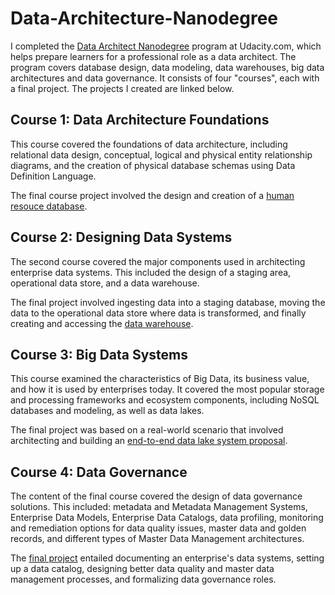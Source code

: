 # Data-Architecture-Nanodegree

I completed the [Data Architect Nanodegree](https://www.udacity.com/course/data-architect-nanodegree--nd038) program at Udacity.com, which helps prepare learners for a professional role as a data architect. The program covers database design, data modeling, data warehouses, big data architectures and data governance. It consists of four "courses", each with a final project. The projects I created are linked below.

## Course 1: Data Architecture Foundations

This course covered the foundations of data architecture, including relational data design, conceptual, logical and physical entity relationship diagrams, and the creation of physical database schemas using Data Definition Language.

The final course project involved the design and creation of a [human resouce database](/1%20-%20Data%20Architecture%20Foundations).

## Course 2: Designing Data Systems

The second course covered the major components used in architecting enterprise data systems. This included the design of a staging area, operational data store, and a data warehouse. 

The final project involved ingesting data into a staging database, moving the data to the operational data store where data is transformed, and finally creating and accessing the [data warehouse](/2%20-%20Designing%20Data%20Systems). 

## Course 3: Big Data Systems

This course examined the characteristics of Big Data, its business value, and how it is used by enterprises today. It covered the most popular storage and processing frameworks and ecosystem components, including NoSQL databases and modeling, as well as data lakes.

The final project was based on a real-world scenario that involved architecting and building an [end-to-end data lake system proposal](/3%20-%20Big%20Data%20Systems/).

## Course 4: Data Governance

The content of the final course covered the design of data governance solutions. This included: metadata and Metadata Management Systems, Enterprise Data Models, Enterprise Data Catalogs, data profiling, monitoring and remediation options for data quality issues, master data and golden records, and different types of Master Data Management architectures.

The [final project](/4%20-%20Governance/) entailed documenting an enterprise's data systems, setting up a data catalog, designing better data quality and master data management processes, and formalizing data governance roles.
